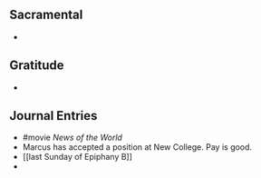 
## Sacramental
- 

## Gratitude
- 

## Journal Entries
-  #movie *News of the World*
- Marcus has accepted a position at New College. Pay is good.
- [[last Sunday of Epiphany B]]
- 
